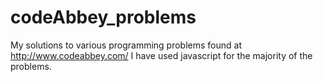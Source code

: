 codeAbbey_problems
==================

My solutions to various programming problems found at http://www.codeabbey.com/
I have used javascript for the majority of the problems.
